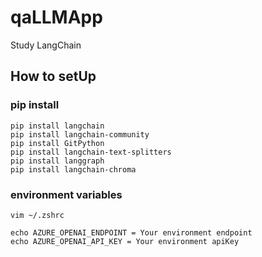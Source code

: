 # qaLLMApp
Study LangChain

## How to setUp

### pip install

```shell
pip install langchain
pip install langchain-community
pip install GitPython
pip install langchain-text-splitters
pip install langgraph
pip install langchain-chroma
```

### environment variables

```shell
vim ~/.zshrc

echo AZURE_OPENAI_ENDPOINT = Your environment endpoint
echo AZURE_OPENAI_API_KEY = Your environment apiKey
```
